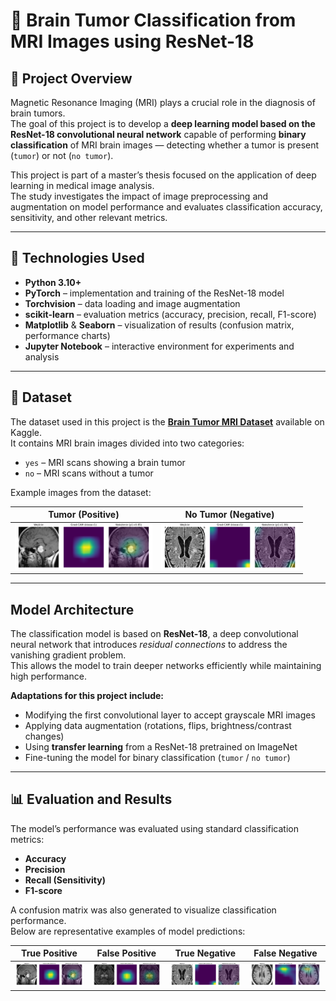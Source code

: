 # 🧠 Brain Tumor Classification from MRI Images using ResNet-18

## 📄 Project Overview

Magnetic Resonance Imaging (MRI) plays a crucial role in the diagnosis of brain tumors.  
The goal of this project is to develop a **deep learning model based on the ResNet-18 convolutional neural network** capable of performing **binary classification** of MRI brain images — detecting whether a tumor is present (`tumor`) or not (`no tumor`).

This project is part of a master’s thesis focused on the application of deep learning in medical image analysis.  
The study investigates the impact of image preprocessing and augmentation on model performance and evaluates classification accuracy, sensitivity, and other relevant metrics.

---

## 🧰 Technologies Used

- **Python 3.10+**
- **PyTorch** – implementation and training of the ResNet-18 model  
- **Torchvision** – data loading and image augmentation  
- **scikit-learn** – evaluation metrics (accuracy, precision, recall, F1-score)  
- **Matplotlib** & **Seaborn** – visualization of results (confusion matrix, performance charts)  
- **Jupyter Notebook** – interactive environment for experiments and analysis  

---

## 🧬 Dataset

The dataset used in this project is the **[Brain Tumor MRI Dataset](https://www.kaggle.com/datasets/preetviradiya/brian-tumor-dataset)** available on Kaggle.  
It contains MRI brain images divided into two categories:

- `yes` – MRI scans showing a brain tumor  
- `no` – MRI scans without a tumor  

Example images from the dataset:

| Tumor (Positive) | No Tumor (Negative) |
|:----------------:|:-------------------:|
| <img src="images/TP_1.png" width="220"/> | <img src="images/TN_1.png" width="220"/> |

---

## Model Architecture

The classification model is based on **ResNet-18**, a deep convolutional neural network that introduces *residual connections* to address the vanishing gradient problem.  
This allows the model to train deeper networks efficiently while maintaining high performance.

**Adaptations for this project include:**
- Modifying the first convolutional layer to accept grayscale MRI images  
- Applying data augmentation (rotations, flips, brightness/contrast changes)  
- Using **transfer learning** from a ResNet-18 pretrained on ImageNet  
- Fine-tuning the model for binary classification (`tumor` / `no tumor`)  

---

## 📊 Evaluation and Results

The model’s performance was evaluated using standard classification metrics:
- **Accuracy**
- **Precision**
- **Recall (Sensitivity)**
- **F1-score**

A confusion matrix was also generated to visualize classification performance.  
Below are representative examples of model predictions:

| True Positive | False Positive | True Negative | False Negative |
|:--------------:|:--------------:|:--------------:|:--------------:|
| <img src="images/TP_1.png" width="200"/> | <img src="images/FP_1.png" width="200"/> | <img src="images/TN_1.png" width="200"/> | <img src="images/FN_1.png" width="200"/> |
